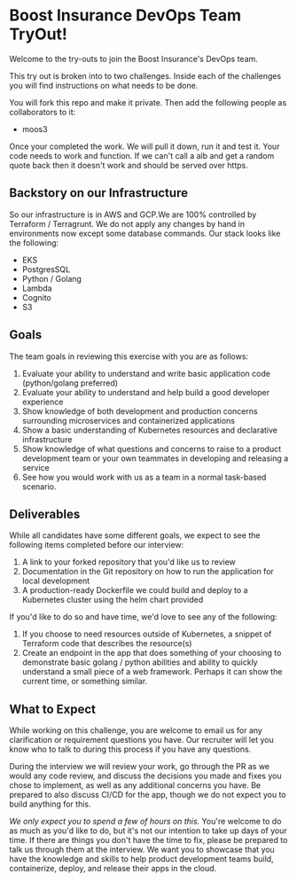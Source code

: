 # Boost Insurance DevOps Team TryOut!
Welcome to the try-outs to join the Boost Insurance's DevOps team. 

This try out is broken into to two challenges. Inside each of the challenges you will find
instructions on what needs to be done. 

You will fork this repo and make it private. Then add the following people as collaborators 
to it:
 - moos3
 
Once your completed the work. We will pull it down, run it and test it. Your code
needs to work and function. If we can't call a alb and get a random quote back then it 
doesn't work and should be served over https.

## Backstory on our Infrastructure
So our infrastructure is in AWS and GCP.We are 100% controlled by Terraform / Terragrunt. We do not apply any changes 
by hand in environments now except some database commands. Our stack looks like the following:
 - EKS
 - PostgresSQL
 - Python / Golang
 - Lambda
 - Cognito
 - S3

## Goals

The team goals in reviewing this exercise with you are as follows:

1. Evaluate your ability to understand and write basic application code (python/golang preferred)
1. Evaluate your ability to understand and help build a good developer experience
1. Show knowledge of both development and production concerns surrounding microservices and containerized applications
1. Show a basic understanding of Kubernetes resources and declarative infrastructure
1. Show knowledge of what questions and concerns to raise to a product development team or your own teammates in developing and releasing a service
1. See how you would work with us as a team in a normal task-based scenario.


## Deliverables

While all candidates have some different goals, we expect to see the following items completed before our interview:

1. A link to your forked repository that you'd like us to review
1. Documentation in the Git repository on how to run the application for local development
1. A production-ready Dockerfile we could build and deploy to a Kubernetes cluster using the helm chart provided

If you'd like to do so and have time, we'd love to see any of the following:

1. If you choose to need resources outside of Kubernetes, a snippet of Terraform code that describes the resource(s)
1. Create an endpoint in the app that does something of your choosing to demonstrate basic golang / python abilities and ability
   to quickly understand a small piece of a web framework. Perhaps it can show the current time, or something similar.

## What to Expect

While working on this challenge, you are welcome to email us for any clarification or requirement questions you have. Our recruiter
will let you know who to talk to during this process if you have any questions.

During the interview we will review your work, go through the PR as we would any code review, and discuss
the decisions you made and fixes you chose to implement, as well as any additional concerns you have. Be prepared to also discuss
CI/CD for the app, though we do not expect you to build anything for this.

*We only expect you to spend a few of hours on this.* You're welcome to do as much as you'd like to do,
but it's not our intention to take up days of your time. If there are things you don't have the time to fix,
please be prepared to talk us through them at the interview. We want you to showcase that you have the knowledge and skills
to help product development teams build, containerize, deploy, and release their apps in the cloud.